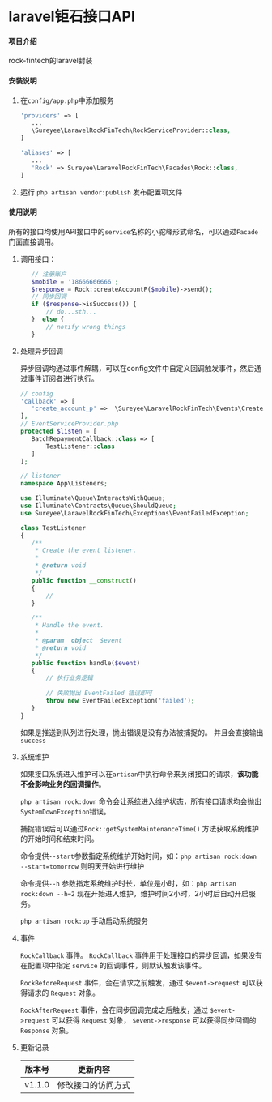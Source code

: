 # laravel钜石接口API

#### 项目介绍
rock-fintech的laravel封装


#### 安装说明

1. 在`config/app.php`中添加服务

    ```php
   'providers' => [
       ...
       \Sureyee\LaravelRockFinTech\RockServiceProvider::class,
   ]
    ```

    ```php
    'aliases' => [
       ...
       'Rock' => Sureyee\LaravelRockFinTech\Facades\Rock::class,
    ]
    ```
    
2. 运行 `php artisan vendor:publish` 发布配置项文件

#### 使用说明

所有的接口均使用API接口中的`service`名称的小驼峰形式命名，可以通过`Facade`门面直接调用。

1. 调用接口：

    ```php
       // 注册账户
       $mobile = '18666666666';
       $response = Rock::createAccountP($mobile)->send();
       // 同步回调
       if ($response->isSuccess()) {
           // do...sth...
       }  else {
           // notify wrong things
       }
    ```
    
2. 处理异步回调

    异步回调均通过事件解耦，可以在config文件中自定义回调触发事件，然后通过事件订阅者进行执行。

    ```php
   // config
   'callback' => [
       'create_account_p' =>  \Sureyee\LaravelRockFinTech\Events\CreateAccountCallback::class,
   ],
    // EventServiceProvider.php
   protected $listen = [
       BatchRepaymentCallback::class => [
           TestListener::class
       ]
   ];

    // listener
   namespace App\Listeners;
   
   use Illuminate\Queue\InteractsWithQueue;
   use Illuminate\Contracts\Queue\ShouldQueue;
   use Sureyee\LaravelRockFinTech\Exceptions\EventFailedException;
   
   class TestListener
   {
       /**
        * Create the event listener.
        *
        * @return void
        */
       public function __construct()
       {
           //
       }
   
       /**
        * Handle the event.
        *
        * @param  object  $event
        * @return void
        */
       public function handle($event)
       {
           // 执行业务逻辑
        
           // 失败抛出 EventFailed 错误即可
           throw new EventFailedException('failed');
       }
   }
    ```
    如果是推送到队列进行处理，抛出错误是没有办法被捕捉的。
    并且会直接输出`success`
    
3. 系统维护

    如果接口系统进入维护可以在`artisan`中执行命令来关闭接口的请求，**该功能不会影响业务的回调操作**。
    
    `php artisan rock:down` 命令会让系统进入维护状态，所有接口请求均会抛出`SystemDownException`错误。
    
    捕捉错误后可以通过`Rock::getSystemMaintenanceTime()` 方法获取系统维护的开始时间和结束时间。
    
    命令提供`--start`参数指定系统维护开始时间，如：`php artisan rock:down --start=tomorrow` 则明天开始进行维护
    
    命令提供`--h` 参数指定系统维护时长，单位是小时，如：`php artisan rock:down --h=2` 现在开始进入维护，维护时间2小时，2小时后自动开启服务。
    
    `php artisan rock:up` 手动启动系统服务

4. 事件

     `RockCallback` 事件。 `RockCallback` 事件用于处理接口的异步回调，如果没有在配置项中指定 `service` 的回调事件，则默认触发该事件。
     
     `RockBeforeRequest` 事件，会在请求之前触发，通过 `$event->request` 可以获得请求的 `Request` 对象。
     
     `RockAfterRequest` 事件，会在同步回调完成之后触发，通过 `$event->request` 可以获得 `Request` 对象， `$event->response` 可以获得同步回调的 `Response` 对象。
    
5. 更新记录

    | 版本号 | 更新内容 |
    |:-------:|-------|
    | v1.1.0|修改接口的访问方式|
    